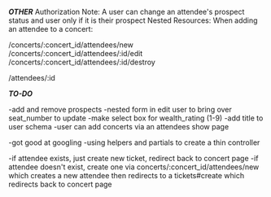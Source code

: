 ***OTHER***
Authorization Note: A user can change an attendee's prospect status and user only if it is their prospect
Nested Resources: When adding an attendee to a concert:

/concerts/:concert_id/attendees/new
/concerts/:concert_id/attendees/:id/edit
/concerts/:concert_id/attendees/:id/destroy

/attendees/:id

***TO-DO***

-add and remove prospects
-nested form in edit user to bring over seat_number to update
-make select box for wealth_rating (1-9)
-add title to user schema
-user can add concerts via an attendees show page

-got good at googling
-using helpers and partials to create a thin controller


-if attendee exists, just create new ticket, redirect back to concert page
-if attendee doesn't exist, create one via concerts/:concert_id/attendees/new which creates
a new attendee then redirects to a tickets#create which redirects back to concert page
